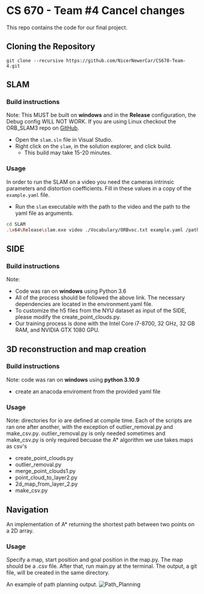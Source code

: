 # CS 670 - Team #4      Cancel changes


This repo contains the code for our final project.

## Cloning the Repository

`git clone --recursive https://github.com/NicerNewerCar/CS670-Team-4.git`

## SLAM

### Build instructions

Note: This MUST be built on **windows** and in the **Release** configuration, the Debug config WILL NOT WORK.
If you are using Linux checkout the ORB_SLAM3 repo on [GitHub](https://github.com/UZ-SLAMLab/ORB_SLAM3).

* Open the `slam.sln` file in Visual Studio.
* Right click on the `slam`, in the solution explorer, and click build.
    * This build may take 15-20 minutes.

### Usage

In order to run the SLAM on a video you need the cameras intrinsic parameters and distortion coefficients. Fill in these values in a copy of the `example.yaml` file.

* Run the `slam` executable with the path to the video and the path to the yaml file as arguments.
```bash
cd SLAM
.\x64\Release\slam.exe video ./Vocabulary/ORBvoc.txt example.yaml /path/to/video.mp4 /path/to/output/dir
```

## SIDE
### Build instructions
Note: 
* Code was ran on **windows** using Python 3.6
* All of the process should be followed the above link. The necessary dependencies are located in the environment.yaml file.
* To customize the h5 files from the NYU dataset as input of the SIDE, please modify the create_point_clouds.py.
* Our training process is done with the Intel Core i7-8700, 32 GHz, 32 GB RAM, and NVIDIA GTX 1080 GPU.


## 3D reconstruction and map creation 

### Build instructions 
Note: code was ran on **windows** using **python 3.10.9**

* create an anacoda enviroment from the provided yaml file 

### Usage
Note: directories for io are defined at compile time. Each of the scripts are ran one after another, with 
the exception of outlier_removal.py and make_csv.py. outlier_removal.py is only needed sometimes and make_csv.py is
only required becuase the A* algorithm we use takes maps as csv's

* create_point_clouds.py
* outlier_removal.py
* merge_point_clouds1.py
* point_cloud_to_layer2.py
* 2d_map_from_layer_2.py
* make_csv.py

## Navigation

An implementation of A* returning the shortest path between two points on a 2D array.

### Usage
Specify a map, start position and goal position in the map.py. The map should be a .csv file. After that, run main.py at the terminal. The output, a git file, will be created in the same directory.

An example of path planning output.
![Path_Planning](https://user-images.githubusercontent.com/103143536/236896724-a6ccd0ed-385a-4db0-9420-fc30385a3f56.gif)








